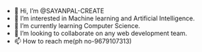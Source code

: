 - 👋 Hi, I’m @SAYANPAL-CREATE
- 👀 I’m interested in Machine learning and Artificial Intelligence.
- 🌱 I’m currently learning Computer Science.
- 💞️ I’m looking to collaborate on any web development team.
- 📫 How to reach me(ph no-9679107313)

<!---
SAYANPAL-CREATE/SAYANPAL-CREATE is a ✨ special ✨ repository because its `README.md` (this file) appears on your GitHub profile.
You can click the Preview link to take a look at your changes.
--->
